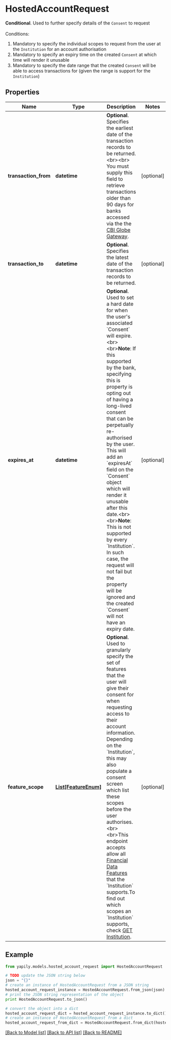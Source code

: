 # HostedAccountRequest

__Conditional__. Used to further specify details of the `Consent` to request <br><br>Conditions:<ol><li>Mandatory to specify the individual scopes to request from the user at the `Institution` for an account authorisation</li><li>Mandatory to specify an expiry time on the created `Consent` at which time will render it unusable</li><li>Mandatory to specify the date range that the created `Consent` will be able to access transactions for (given the range is support for the `Institution`)</li></ol>

## Properties
Name | Type | Description | Notes
------------ | ------------- | ------------- | -------------
**transaction_from** | **datetime** | __Optional__. Specifies the earliest date of the transaction records to be returned.&lt;br&gt;&lt;br&gt; You must supply this field to retrieve transactions older than 90 days for banks accessed via the the [CBI Globe Gateway](https://docs.yapily.com/pages/data/financial-data-resources/data-restrictions/#cbi-globe-gateway). | [optional] 
**transaction_to** | **datetime** | __Optional__. Specifies the latest date of the transaction records to be returned. | [optional] 
**expires_at** | **datetime** | __Optional__. Used to set a hard date for when the user&#39;s associated &#x60;Consent&#x60; will expire.&lt;br&gt;&lt;br&gt;**Note**: If this supported by the bank, specifying this is property is opting out of having a long-lived consent that can be perpetually re-authorised by the user. This will add an &#x60;expiresAt&#x60; field on the &#x60;Consent&#x60; object which will render it unusable after this date.&lt;br&gt;&lt;br&gt;**Note**: This is not supported by every &#x60;Institution&#x60;. In such case, the request will not fail but the property will be ignored and the created &#x60;Consent&#x60; will not have an expiry date. | [optional] 
**feature_scope** | [**List[FeatureEnum]**](FeatureEnum.md) | __Optional__. Used to granularly specify the set of features that the user will give their consent for when requesting access to their account information. Depending on the &#x60;Institution&#x60;, this may also populate a consent screen which list these scopes before the user authorises.&lt;br&gt;&lt;br&gt;This endpoint accepts allow all [Financial Data Features](/guides/financial-data/features/#feature-list) that the &#x60;Institution&#x60; supports.To find out which scopes an &#x60;Institution&#x60; supports, check [GET Institution](./#get-institution). | [optional] 

## Example

```python
from yapily.models.hosted_account_request import HostedAccountRequest

# TODO update the JSON string below
json = "{}"
# create an instance of HostedAccountRequest from a JSON string
hosted_account_request_instance = HostedAccountRequest.from_json(json)
# print the JSON string representation of the object
print HostedAccountRequest.to_json()

# convert the object into a dict
hosted_account_request_dict = hosted_account_request_instance.to_dict()
# create an instance of HostedAccountRequest from a dict
hosted_account_request_from_dict = HostedAccountRequest.from_dict(hosted_account_request_dict)
```
[[Back to Model list]](../README.md#documentation-for-models) [[Back to API list]](../README.md#documentation-for-api-endpoints) [[Back to README]](../README.md)


